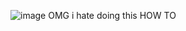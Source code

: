  ![image](https://github.com/MiracleMuzical/MiracleMuzical/assets/153952641/abb1c9f9-1242-4ccd-857c-242858aabcd6)
 OMG i hate doing this HOW TO 
